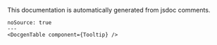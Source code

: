 This documentation is automatically generated from jsdoc comments.

```react
noSource: true
---
<DocgenTable component={Tooltip} />
```
